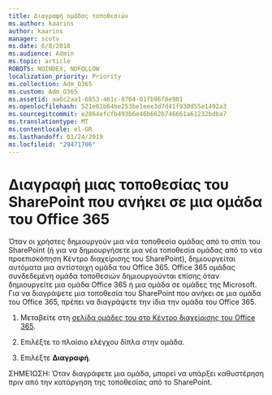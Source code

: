 ```yaml
---
title: Διαγραφή ομάδας τοποθεσιών
ms.author: kaarins
author: kaarins
manager: scotv
ms.date: 6/8/2018
ms.audience: Admin
ms.topic: article
ROBOTS: NOINDEX, NOFOLLOW
localization_priority: Priority
ms.collection: Adm_O365
ms.custom: Adm_O365
ms.assetid: aa6c2aa1-6853-461c-8764-01fb96f8e981
ms.openlocfilehash: 521e61b64be253be1eee3d7d41f930d55e1492a3
ms.sourcegitcommit: e2864efcfb493b6e46b662b746661a61232bdba7
ms.translationtype: MT
ms.contentlocale: el-GR
ms.lasthandoff: 01/24/2019
ms.locfileid: "29471706"
---
```

# <a name="delete-a-sharepoint-site-that-belongs-to-an-office-365-group"></a>Διαγραφή μιας τοποθεσίας του SharePoint που ανήκει σε μια ομάδα του Office 365

Όταν οι χρήστες δημιουργούν μια νέα τοποθεσία ομάδας από το σπίτι του SharePoint (ή για να δημιουργήσετε μια νέα τοποθεσία ομάδας από το νέα προεπισκόπηση Κέντρο διαχείρισης του SharePoint), δημιουργείται αυτόματα μια αντίστοιχη ομάδα του Office 365. Office 365 ομάδας συνδεδεμένη ομάδα τοποθεσιών δημιουργούνται επίσης όταν δημιουργείτε μια ομάδα Office 365 ή μια ομάδα σε ομάδες της Microsoft. Για να διαγράψετε μια τοποθεσία του SharePoint που ανήκει σε μια ομάδα του Office 365, πρέπει να διαγράψετε την ίδια την ομάδα του Office 365. 
  
1. Μεταβείτε στη [σελίδα ομάδες του στο Κέντρο διαχείρισης του Office 365](https://portal.office.com/adminportal/home#/groups).
    
2. Επιλέξτε το πλαίσιο ελέγχου δίπλα στην ομάδα.
    
3. Επιλέξτε **Διαγραφή**.
    
ΣΗΜΕΊΩΣΗ: Όταν διαγράφετε μια ομάδα, μπορεί να υπάρξει καθυστέρηση πριν από την κατάργηση της τοποθεσίας από το SharePoint.
  

